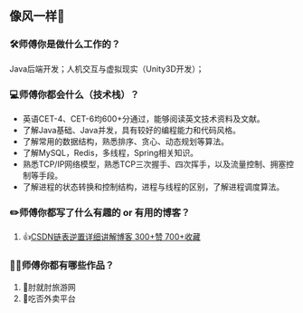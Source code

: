 ## 像风一样🍃



### 🛠️师傅你是做什么工作的？

Java后端开发；人机交互与虚拟现实（Unity3D开发）；



### 💻师傅你都会什么（技术栈）？

- 英语CET-4、CET-6均600+分通过，能够阅读英文技术资料及文献。
- 了解Java基础、Java并发，具有较好的编程能力和代码风格。
- 了解常用的数据结构，熟悉排序、贪心、动态规划等算法。
- 了解MySQL，Redis，多线程，Spring相关知识。
- 熟悉TCP/IP网络模型，熟悉TCP三次握手、四次挥手，以及流量控制、拥塞控制等手段。
- 了解进程的状态转换和控制结构，进程与线程的区别，了解进程调度算法。



### ✏️师傅你都写了什么有趣的 or 有用的博客？

1. 👍[CSDN链表逆置详细讲解博客 300+赞 700+收藏](https://blog.csdn.net/qq_51366188/article/details/114111668?fromshare=blogdetail&sharetype=blogdetail&sharerId=114111668&sharerefer=PC&sharesource=qq_51366188&sharefrom=from_link)



### 👨‍💻师傅你都有哪些作品？

1. 🧳肘就肘旅游网
2. 🍔吃否外卖平台



